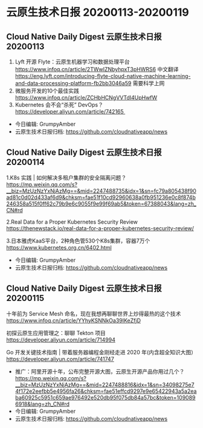 # 云原生技术日报 20200113-20200119
## Cloud Native Daily Digest 云原生技术日报 20200113
1. Lyft 开源 Flyte：云原生机器学习和数据处理平台
https://www.infoq.cn/article/2TWwIZNbyhpxT3pHWRS6 中文翻译
https://eng.lyft.com/introducing-flyte-cloud-native-machine-learning-and-data-processing-platform-fb2bb3046a59 需要科学上网
2. 微服务开发的10个最佳实践 https://www.infoq.cn/article/ZCHbHCNgVVTdI4UpHwfW
3. Kubernetes 会不会“杀死” DevOps？https://developer.aliyun.com/article/742165 
* 今日编辑: GrumpyAmber
* 云原生技术日报归档: https://github.com/cloudnativeapp/news

## Cloud Native Daily Digest 云原生技术日报 20200114

1.K8s 实践 | 如何解决多租户集群的安全隔离问题？https://mp.weixin.qq.com/s?__biz=MzUzNzYxNjAzMg==&mid=2247488735&idx=1&sn=fc79a805438f90ad81c0d02d433af6d9&chksm=fae51f10cd92960638a0fb951236e0c8f874b246358a515f0ff62c79b9e6c9055f9e99f69ab5&token=67388043&lang=zh_CN#rd

2.Real Data for a Proper Kubernetes Security Review https://thenewstack.io/real-data-for-a-proper-kubernetes-security-review/

3.日本雅虎KaaS平台，2种角色管530个K8s集群，容器7万个 https://www.kubernetes.org.cn/6402.html
* 今日编辑: GrumpyAmber
* 云原生技术日报归档: https://github.com/cloudnativeapp/news


## Cloud Native Daily Digest 云原生技术日报 20200115
十年前为 Service Mesh 命名，现在我想再聊聊世界上炒得最热的这个技术
https://www.infoq.cn/article/YYhyKSNNkOa39IKeZfjD

初探云原生应用管理之：聊聊 Tekton 项目
https://developer.aliyun.com/article/714994

Go 开发关键技术指南 | 带着服务器编程金刚经走进 2020 年(内含超全知识大图）
https://developer.aliyun.com/article/741747

* 推广：阿里开源十年，公布完整开源大图，云原生开源产品你用过几个？https://mp.weixin.qq.com/s?__biz=MzUzNzYxNjAzMg==&mid=2247488816&idx=1&sn=34098275e74f172e2eefbb5e4956fa26&chksm=fae51effcd9297e9e65422943a5a2eaba60925c5951c659ae976492e520db95f075db84a57bc&token=1090896918&lang=zh_CN#rd
* 今日编辑: GrumpyAmber
* 云原生技术日报归档: https://github.com/cloudnativeapp/news
